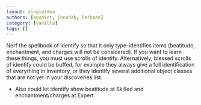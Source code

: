 ```yaml
---
layout: singleidea
authors: [aosdict, jonadab, Porkman]
category: [vanilla]
tags: []
---
```

Nerf the spellbook of identify so that it only type-identifies items (beatitude, enchantment, and charges will not be considered). If you want to learn these things, you must use scrolls of identify. Alternatively, blessed scrolls of identify could be buffed, for example they always give a full identification of everything in inventory, or they identify several additional object classes that are not yet in your discoveries list.
* Also could let identify show beatitude at Skilled and enchantment/charges at Expert.
